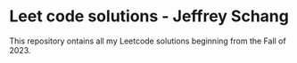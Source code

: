 # Leet code solutions - Jeffrey Schang

This repository ontains all my Leetcode solutions beginning from the Fall of 2023.
